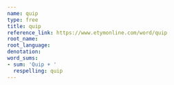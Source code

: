 ```yaml
---
name: quip
type: free
title: quip
reference_link: https://www.etymonline.com/word/quip
root_name: 
root_language: 
denotation: 
word_sums:
- sum: 'Quip + '
  respelling: quip
---
```

